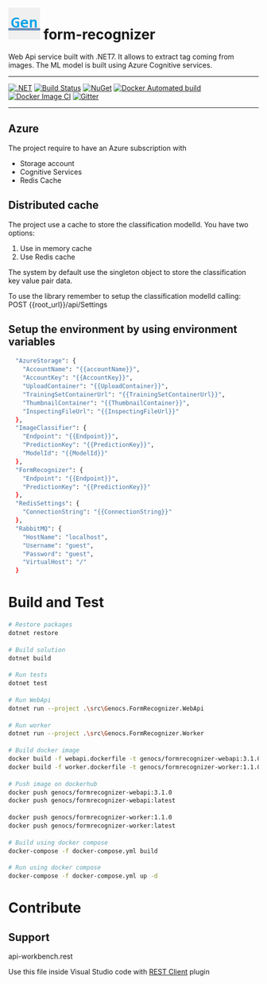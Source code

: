 ![Form Recognizer Library](https://raw.githubusercontent.com/Genocs/form-recognizer/master/icon.png) form-recognizer
====
Web Api service built with .NET7. It allows to extract tag coming from images.
The ML model is built using Azure Cognitive services.

----

[![.NET](https://github.com/Genocs/form-recognizer/actions/workflows/dotnet.yml/badge.svg?branch=main)](https://github.com/Genocs/form-recognizer/actions/workflows/dotnet.yml) [![Build Status](https://app.travis-ci.com/Genocs/form-recognizer.svg?branch=master)](https://app.travis-ci.com/Genocs/form-recognizer.svg?branch=master) <a href="https://www.nuget.org/packages/Genocs.Integration.ML.CognitiveServices/" rel="Genocs.Integration.ML.CognitiveServices">![NuGet](https://buildstats.info/nuget/Genocs.Integration.ML.CognitiveServices)</a> <a href="https://hub.docker.com/repository/docker/genocs/formrecognizer/" rel="Genocs.Integration.ML.CognitiveServices">![Docker Automated build](https://img.shields.io/docker/automated/genocs/formrecognizer)</a> [![Docker Image CI](https://github.com/Genocs/form-recognizer/actions/workflows/docker-image.yml/badge.svg?branch=master)](https://github.com/Genocs/form-recognizer/actions/workflows/docker-image.yml) [![Gitter](https://img.shields.io/badge/chat-on%20gitter-blue.svg)](https://gitter.im/genocs/)


----


## Azure 
The project require to have an Azure subscription with
- Storage account
- Cognitive Services
- Redis Cache

## Distributed cache
The project use a cache to store the classification modelId.
You have two options:
1. Use in memory cache
2. Use Redis cache  

The system by default use the singleton object to store the classification key value pair data.

To use the library remember to setup the classification modelId calling:
POST {{root_url}}/api/Settings

## Setup the environment by using environment variables


``` sh
  "AzureStorage": {
    "AccountName": "{{accountName}}",
    "AccountKey": "{{AccountKey}}",
    "UploadContainer": "{{UploadContainer}}",
    "TrainingSetContainerUrl": "{{TrainingSetContainerUrl}}",
    "ThumbnailContainer": "{{ThumbnailContainer}}",
    "InspectingFileUrl": "{{InspectingFileUrl}}"
  },
  "ImageClassifier": {
    "Endpoint": "{{Endpoint}}",
    "PredictionKey": "{{PredictionKey}}",
    "ModelId": "{{ModelId}}"
  },
  "FormRecognizer": {
    "Endpoint": "{{Endpoint}}",
    "PredictionKey": "{{PredictionKey}}"
  },
  "RedisSettings": {
    "ConnectionString": "{{ConnectionString}}"
  },
  "RabbitMQ": {
    "HostName": "localhost",
    "Username": "guest",
    "Password": "guest",
    "VirtualHost": "/"
  }
```  
  

# Build and Test

``` bash
# Restore packages
dotnet restore

# Build solution
dotnet build

# Run tests
dotnet test

# Run WebApi
dotnet run --project .\src\Genocs.FormRecognizer.WebApi

# Run worker
dotnet run --project .\src\Genocs.FormRecognizer.Worker

# Build docker image
docker build -f webapi.dockerfile -t genocs/formrecognizer-webapi:3.1.0 -t genocs/formrecognizer-webapi:latest .
docker build -f worker.dockerfile -t genocs/formrecognizer-worker:1.1.0 -t genocs/formrecognizer-worker:latest .

# Push image on dockerhub
docker push genocs/formrecognizer-webapi:3.1.0
docker push genocs/formrecognizer-webapi:latest

docker push genocs/formrecognizer-worker:1.1.0
docker push genocs/formrecognizer-worker:latest

# Build using docker compose
docker-compose -f docker-compose.yml build

# Run using docker compose
docker-compose -f docker-compose.yml up -d
```

# Contribute


## Support

api-workbench.rest

Use this file inside Visual Studio code with [REST Client](https://marketplace.visualstudio.com/items?itemName=humao.rest-client) plugin

